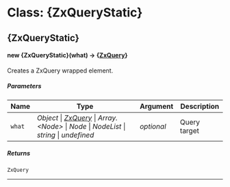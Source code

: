 # Class: {ZxQueryStatic}

## {ZxQueryStatic}

#### new {ZxQueryStatic}(what) &rarr; {[ZxQuery](ZxQuery.md)}

Creates a ZxQuery wrapped element.

##### Parameters

|Name|Type|Argument|Description|
|----|----|--------|-----------|
|`what`|*Object* \| *[ZxQuery](ZxQuery.md)* \| *Array.&lt;Node>* \| *Node* \| *NodeList* \| *string* \| *undefined*|*optional*  |Query target|

<!--

*Source:*
[helpers/ZxQuery.js](helpers/ZxQuery.js), [line 727](helpers/ZxQuery.js#L727)

-->

##### Returns

`ZxQuery`

---------------